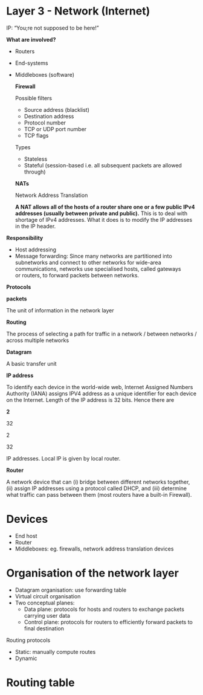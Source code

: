 # Layer 3 - Network (Internet)

IP: “You;re not supposed to be here!”

**What are involved?**

- Routers
- End-systems
- Middleboxes (software)
    
    **Firewall**
    
    Possible filters
    
    - Source address (blacklist)
    - Destination address
    - Protocol number
    - TCP or UDP port number
    - TCP flags
    
    Types
    
    - Stateless
    - Stateful (session-based i.e. all subsequent packets are allowed through)
    
    **NATs**
    
    Network Address Translation
    
    **A NAT allows all of the hosts of a router share one or a few public IPv4 addresses (usually between private and public).** This is to deal with shortage of IPv4 addresses. What it does is to modify the IP addresses in the IP header.
    

**Responsibility**

- Host addressing
- Message forwarding: Since many networks are partitioned into subnetworks and connect to other networks for wide-area communications, networks use specialised hosts, called gateways or routers, to forward packets between networks.

**Protocols**

**packets**

The unit of information in the network layer

**Routing**

The process of selecting a path for traffic in a network / between networks / across multiple networks

**Datagram**

A basic transfer unit

**IP address**

To identify each device in the world-wide web, Internet Assigned Numbers Authority (IANA) assigns IPV4 address as a unique identifier for each device on the Internet. Length of the IP address is 32 bits. Hence there are

**2**

32

2

32

IP addresses. Local IP is given by local router.

**Router**

A network device that can (i) bridge between different networks together, (ii) assign IP addresses using a protocol called DHCP, and (iii) determine what traffic can pass between them (most routers have a built-in Firewall).

# **Devices**

- End host
- Router
- Middleboxes: eg. firewalls, network address translation devices

# **Organisation of the network layer**

- Datagram organisation: use forwarding table
- Virtual circuit organisation
- Two conceptual planes:
    - Data plane: protocols for hosts and routers to exchange packets carrying user data
    - Control plane: protocols for routers to efficiently forward packets to final destination

Routing protocols

- Static: manually compute routes
- Dynamic

# **Routing table**
